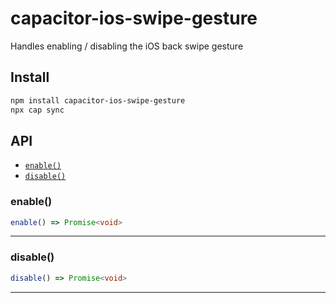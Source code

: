 # capacitor-ios-swipe-gesture

Handles enabling / disabling the iOS back swipe gesture

## Install

```bash
npm install capacitor-ios-swipe-gesture
npx cap sync
```

## API

<docgen-index>

- [`enable()`](#enable)
- [`disable()`](#disable)

</docgen-index>

<docgen-api>
<!--Update the source file JSDoc comments and rerun docgen to update the docs below-->

### enable()

```typescript
enable() => Promise<void>
```

---

### disable()

```typescript
disable() => Promise<void>
```

---

</docgen-api>
